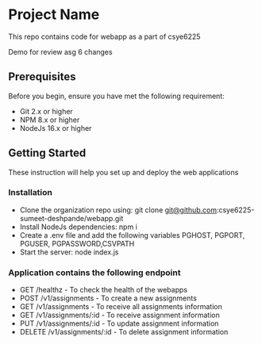 # Project Name
This repo contains code for webapp as a part of csye6225

 Demo for review asg 6 changes

## Prerequisites
Before you begin, ensure you have met the following requirement:
- Git 2.x or higher
- NPM 8.x or higher
- NodeJs 16.x or higher

 

## Getting Started
These instruction will help you set up and deploy the web applications

 

### Installation
- Clone the organization repo using: git clone git@github.com:csye6225-sumeet-deshpande/webapp.git
- Install NodeJs dependencies: npm i
- Create a .env file and add the following variables PGHOST, PGPORT, PGUSER, PGPASSWORD,CSVPATH
- Start the server: node index.js

 

### Application contains the following endpoint
- GET /healthz - To check the health of the webapps
- POST /v1/assignments - To create a new assignments
- GET /v1/assignments - To receive all assignments information
- GET /v1/assignments/:id - To receive assignment information
- PUT /v1/assignments/:id - To update assignment information
- DELETE /v1/assignments/:id - To delete assignment information